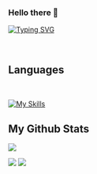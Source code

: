 ### Hello there 👋

[![Typing SVG](https://readme-typing-svg.demolab.com?font=Fira+Code&duration=2500&pause=500&color=871AF7&multiline=true&random=false&width=530&height=60&lines=Nick+Liou;Electrical+and+Computer+Engineering+student)](https://git.io/typing-svg)

<!--
[![Typing SVG](https://readme-typing-svg.demolab.com?font=Fira+Code&duration=2500&pause=500&multiline=true&random=false&width=600&height=120&lines=Nick+Liou+;Electrical+and+Computer+Engineering+student)](https://git.io/typing-svg)
-->
<br/>

<!--
## You can find me on 

<a href="https://gkos.dev/Resume.pdf">
    <img src="https://img.shields.io/badge/PDF-CV-red?style=flat-square&logo=adobe">
</a>  --> 
<!--</a>
<a href="mailto:georgiou.kostas94@gmail.com">
    <img src="https://img.shields.io/badge/-Email-red?style=flat-square&logo=gmail&logoColor=white">
</a>
<a href='https://scholar.google.com/citations?user=b___QQ8AAAAJ&hl=en&authuser=1&oi=sra' target="_blank">
    <img alt='GoogleScholar' src='https://img.shields.io/badge/Scholar-100000?style=flat&logo=GoogleScholar&logoColor=white&&color=0181FF'>
</a>
<a href="https://pypi.org/user/drkostas/">
    <img src="https://img.shields.io/badge/PyPi-drkostas-blue?style=flat-square&logo=pypi&logoColor=white">
</a> --> 
<!--
## Frontend Development 
<br/>

[![My Skills](https://skillicons.dev/icons?i=ts,html,css,angular,js)](https://skillicons.dev)

-->

## Languages 
<br/>

[![My Skills](https://skillicons.dev/icons?i=python,c,cpp,matlab,java,arduino,mysql,verilog)](https://skillicons.dev)


<!--Languages and Tools Section     
<h2 align="center">Lᴀɴɢᴜᴀɢᴇs ᴀɴᴅ Tᴏᴏʟs</h2> 
<p align="center">
<img width="500px"  src="https://skillicons.dev/icons?i=python,c,cpp,matlab,java,arduino,mysql,verilog&perline=7"  />
</p>
<br />
-->  

## My Github Stats

![](http://github-profile-summary-cards.vercel.app/api/cards/profile-details?username=Nick-Liou&theme=2077)

![](http://github-profile-summary-cards.vercel.app/api/cards/repos-per-language?username=Nick-Liou&theme=2077)
![](http://github-profile-summary-cards.vercel.app/api/cards/most-commit-language?username=Nick-Liou&theme=2077)

<!--
**Nick-Liou/Nick-Liou** is a ✨ _special_ ✨ repository because its `README.md` (this file) appears on your GitHub profile.

Here are some ideas to get you started:

- 🔭 I’m currently working on ...
- 🌱 I’m currently learning ...
- 👯 I’m looking to collaborate on ...
- 🤔 I’m looking for help with ...
- 💬 Ask me about ...
- 📫 How to reach me: ...
- 😄 Pronouns: ...
- ⚡ Fun fact: ...
-->
